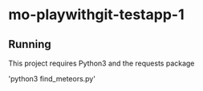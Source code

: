 # mo-playwithgit-testapp-1

## Running

This project requires Python3 and the requests package

'python3 find_meteors.py'
